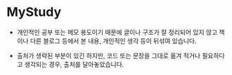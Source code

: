 # MyStudy

- 개인적인 공부 또는 메모 용도이기 때문에 글이나 구조가 잘 정리되어 있지 않고 책이나 다른 블로그 등에서 본 내용, 개인적인 생각 등이 뒤섞여 있습니다.
 
- 출처가 생략된 부분이 있긴 하지만, 코드 또는 문장을 그대로 옮겨 적거나 필요하다고 생각되는 경우, 출처를 달아놓았습니다. 
